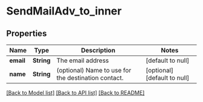 # SendMailAdv_to_inner
## Properties

| Name | Type | Description | Notes |
|------------ | ------------- | ------------- | -------------|
| **email** | **String** | The email address | [default to null] |
| **name** | **String** | (optional) Name to use for the destination contact. | [optional] [default to null] |

[[Back to Model list]](../README.md#documentation-for-models) [[Back to API list]](../README.md#documentation-for-api-endpoints) [[Back to README]](../README.md)

